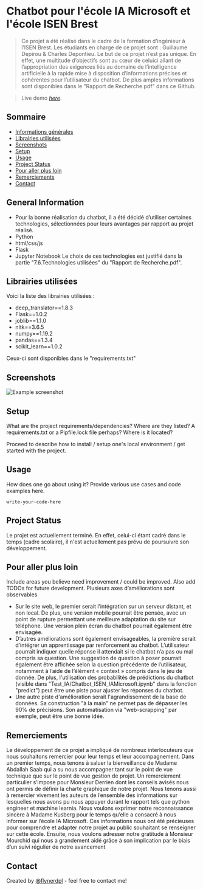 # Chatbot pour l'école IA Microsoft et l'école ISEN Brest
> Ce projet a été réalisé dans le cadre de la formation d’ingénieur à l’ISEN Brest. Les étudiants
en charge de ce projet sont : Guillaume Depirou & Charles Depontieu.
Le but de ce projet n’est pas unique. En effet, une multitude d’objectifs sont au cœur de celuici allant de l’appropriation des exigences liés au domaine de l’intelligence artificielle à la rapide
mise à disposition d’informations précises et cohérentes pour l’utilisateur du chatbot.
De plus amples informations sont disponibles dans le "Rapport de Recherche.pdf" dans ce Github.

> Live demo [_here_](https://www.example.com). <!-- If you have the project hosted somewhere, include the link here. -->

## Sommaire
* [Informations générales](#general-information)
* [Librairies utilisées](#Librairies-utilisées)
* [Screenshots](#screenshots)
* [Setup](#setup)
* [Usage](#usage)
* [Project Status](#project-status)
* [Pour aller plus loin](#Pour-aller-plus-loin)
* [Remerciements](#Remerciements)
* [Contact](#contact)
<!-- * [License](#license) -->


## General Information
- Pour la bonne réalisation du chatbot, il a été décidé d’utiliser certaines technologies,
sélectionnées pour leurs avantages par rapport au projet réalisé.
- Python
- html/css/js
- Flask
- Jupyter Notebook
Le choix de ces technologies est justifié dans la partie "7.6.Technologies utilisées" du "Rapport de Recherche.pdf".
<!-- You don't have to answer all the questions - just the ones relevant to your project. -->





## Librairies utilisées
Voici la liste des librairies utilisées :
- deep_translator==1.8.3
- Flask==1.0.2
- joblib==1.1.0
- nltk==3.6.5
- numpy==1.19.2
- pandas==1.3.4
- scikit_learn==1.0.2

Ceux-ci sont disponibles dans le "requirements.txt"


## Screenshots
![Example screenshot](./img/screenshot.png)
<!-- If you have screenshots you'd like to share, include them here. -->


## Setup
What are the project requirements/dependencies? Where are they listed? A requirements.txt or a Pipfile.lock file perhaps? Where is it located?

Proceed to describe how to install / setup one's local environment / get started with the project.


## Usage
How does one go about using it?
Provide various use cases and code examples here.

`write-your-code-here`


## Project Status
Le projet est actuellement terminé. En effet, celui-ci étant cadré dans le temps (cadre scolaire), il n'est actuellement pas prévu de poursuivre son développement.


## Pour aller plus loin
Include areas you believe need improvement / could be improved. Also add TODOs for future development.
Plusieurs axes d’améliorations sont observables 
- Sur le site web, le premier serait l’intégration sur un serveur distant, et non local.
De plus, une version mobile pourrait être pensée, avec un point de rupture permettant une
meilleure adaptation du site sur téléphone. Une version plein écran du chatbot pourrait
également être envisagée.
- D’autres améliorations sont également envisageables, la première serait d’intégrer un
apprentissage par renforcement au chatbot. L’utilisateur pourrait indiquer quelle réponse il
attendait si le chatbot n’a pas ou mal compris sa question. Une suggestion de question à poser
pourrait également être affichée selon la question précédente de l’utilisateur, notamment à
l’aide de l’élément « context » compris dans le jeu de donnée. De plus, l'utilisation des probabilités de prédictions du chatbot (visible dans "Test_IA/Chatbot_ISEN_IAMicrosoft.ipynb" dans la fonction "predict") peut être une piste pour ajuster les réponses du chatbot.
- Une autre piste d'amélioration serait l'agrandissement de la base de données. Sa construction "à la main" ne permet pas de dépasser les 90% de précisions. Son automatisation via "web-scrapping" par exemple, peut être une bonne idée.


## Remerciements
Le développement de ce projet a impliqué de nombreux interlocuteurs que nous souhaitons
remercier pour leur temps et leur accompagnement.
Dans un premier temps, nous tenons à saluer la bienveillance de Madame Abdallah Saab qui a
su nous accompagner tant sur le point de vue technique que sur le point de vue gestion de projet.
Un remerciement particulier s’impose pour Monsieur Derrien dont les conseils avisés nous ont
permis de définir la charte graphique de notre projet.
Nous tenons aussi à remercier vivement les auteurs de l’ensemble des informations sur
lesquelles nous avons pu nous appuyer durant le rapport tels que python engineer et machine
learnia.
Nous voulons exprimer notre reconnaissance sincère à Madame Kusberg pour le temps qu’elle
a consacré à nous informer sur l’école IA Microsoft. Ces informations nous ont été précieuses
pour comprendre et adapter notre projet au public souhaitant se renseigner sur cette école.
Ensuite, nous voulons adresser notre gratitude à Monsieur Mourchid qui nous a grandement
aidé grâce à son implication par le biais d’un suivi régulier de notre avancement


## Contact
Created by [@flynerdpl](https://www.flynerd.pl/) - feel free to contact me!


<!-- Optional -->
<!-- ## License -->
<!-- This project is open source and available under the [... License](). -->

<!-- You don't have to include all sections - just the one's relevant to your project -->
